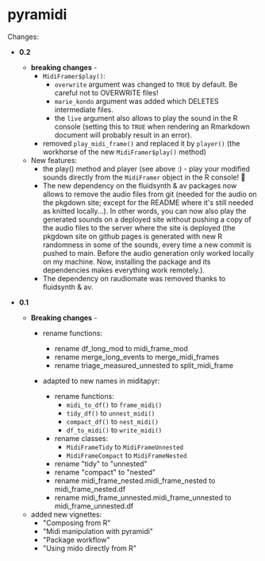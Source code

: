 pyramidi
========

Changes:
* **0.2**
    * **breaking changes** -
        * `MidiFramer$play()`:
            * `overwrite` argument was changed to `TRUE` by default. Be careful not to OVERWRITE files!
            * `marie_kondo` argument was added which DELETES intermediate files.
            * the `live` argument also allows to play the sound in the R console (setting this to `TRUE` when rendering an Rmarkdown document will probably result in an error).
        * removed `play_midi_frame()` and replaced it by `player()` (the workhorse of the new `MidiFramer$play()` method)
    * New features:
        * the play() method and player (see above :) - play your modified sounds directly from the `MidiFramer` object in the R console! 🥳
        * The new dependency on the fluidsynth & av packages now allows to remove the audio files from git (needed for the audio on the pkgdown site; except for the README where it's still needed as knitted locally...). In other words, you can now also play the generated sounds on a deployed site without pushing a copy of the audio files to the server where the site is deployed (the pkgdown site on github pages is generated with new R randomness in some of the sounds, every time a new commit is pushed to main. Before the audio generation only worked locally on my machine. Now, installing the package and its dependencies makes everything work remotely.).
        * The dependency on raudiomate was removed thanks to fluidsynth & av.

* **0.1**
    * **Breaking changes** -
        * rename functions:
            * rename df_long_mod to midi_frame_mod
            * rename merge_long_events to merge_midi_frames
            * rename triage_measured_unnested to split_midi_frame

        * adapted to new names in miditapyr:
            * rename functions:
                * `midi_to_df()` to `frame_midi()`
                * `tidy_df()` to `unnest_midi()`
                * `compact_df()` to `nest_midi()`
                * `df_to_midi()` to `write_midi()`
            * rename classes:
                * `MidiFrameTidy` to `MidiFrameUnnested`
                * `MidiFrameCompact` to `MidiFrameNested`
            * rename "tidy" to "unnested"
            * rename "compact" to "nested"
            * rename midi_frame_nested.midi_frame_nested to midi_frame_nested.df
            * rename midi_frame_unnested.midi_frame_unnested to midi_frame_unnested.df
    * added new vignettes:
        * "Composing from R"
        * "Midi manipulation with pyramidi"
        * "Package workflow"
        * "Using mido directly from R"
